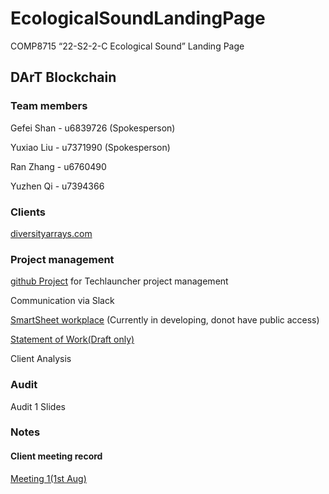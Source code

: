 # EcologicalSoundLandingPage
COMP8715 “22-S2-2-C Ecological Sound” Landing Page

## DArT Blockchain

### Team members
Gefei Shan - u6839726 (Spokesperson)

Yuxiao Liu - u7371990 (Spokesperson)

Ran Zhang  - u6760490

Yuzhen Qi - u7394366

### Clients
[diversityarrays.com](https://www.diversityarrays.com/)

### Project management
[github Project](https://github.com/users/davecatmeow/projects/1/views/1) for Techlauncher project management

Communication via Slack

[SmartSheet workplace](https://app.smartsheet.com/sheets/FqcXxcrwChx25xmwQ6rcxMF3r5342XJ7r9J43931) (Currently in developing, donot have public access)

[Statement of Work(Draft only)](document/SOW(draft).md)

Client Analysis

### Audit
Audit 1 Slides


### Notes
#### Client meeting record
[Meeting 1(1st Aug)](https://anu365-my.sharepoint.com/:f:/g/personal/u7371990_anu_edu_au/EvFmVoFq5IZJpYjAeo2vZbkB7txth0aPsnJNH4u2vi9kEA?e=Dibotd)
